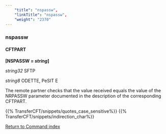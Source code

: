 ```yaml
---
    "title": "nspassw",
    "linkTitle": "nspassw",
    "weight": "2370"
---
```

<span id="nspassw"></span>

### nspassw

#### CFTPART

******[NSPASSW =
*string*]******

*string32* SFTP

*string8* ODETTE, PeSIT E

The remote partner checks that the value received equals the value of
the NRPASSW parameter documented in the description of the corresponding
CFTPART.

{{% TransferCFT/snippets/quotes_case_sensitive%}}
{{% TransferCFT/snippets/indirection_char%}}

[Return to Command index](../../)
